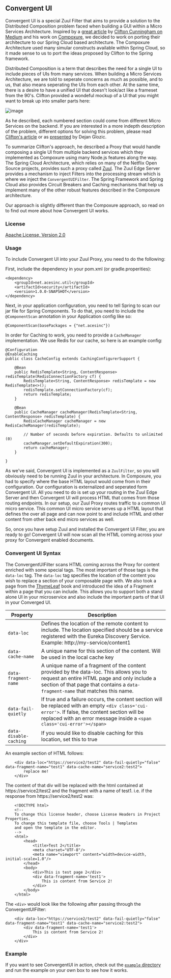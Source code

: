 ## Convergent UI

Convergent UI is a special Zuul Filter that aims to provide a solution to the Distributed Composition problem faced when building a GUI within a Micro Services Architecture. Inspired by a [great article](https://medium.com/@clifcunn/nodeconf-eu-29dd3ed500ec) by [Clifton Cunningham on Medium](https://medium.com/@clifcunn) and his work on [Compoxure](https://github.com/tes/compoxure), we decided to work on porting their architecture to our Spring Cloud based architecture.  The Compoxure Architecture used many simular constructs available within Spring Cloud, so it made sense to us to port the ideas proposed by Clifton to the Spring framework.  

Distributed Composition is a term that describes the need for a single UI to include pieces of UIs from many services.  When building a Micro Services Architecture, we are told to seperate concerns as much as possible, and to us, that also means seperating the UIs from each other. At the same time, there is a desire to have a unified UI that doesn't look/act like a frameset from the 90's. Clifton provided a wondeful mockup of a UI that you might want to break up into smaller parts here:

![image](https://cdn-images-1.medium.com/max/800/1*YgK35pB22bXJm0LwqMz0Hw.jpeg)

As he described, each numbered section could come from different Micro Services on the backend. If you are interested in a more indepth description of the problem, different options for solving this problem, please read [Clifton's article](https://medium.com/@clifcunn/nodeconf-eu-29dd3ed500ec) or as [presented](http://dejanglozic.com/2014/10/20/micro-services-and-page-composition-problem/) by Dejan Glozic. 

To summarize Clifton's approach, he described a Proxy that would handle composing a single UI from multiple backend services which they implemented as Compoxure using many Node.js features along the way. The Spring Cloud Architecture, which relies on many of the Netflix Open Source projects, provides such a proxy called [Zuul](https://github.com/Netflix/zuul). The Zuul Edge Server provides a mechanism to inject Filters into the processing stream which is where we inject the `ConvergentUIFilter`. The Spring Framework and Spring Cloud also provides Circuit Breakers and Caching mechanisms that help us implement many of the other robust features described in the Compoxure architecture.  

Our approach is slightly different than the Compoxure approach, so read on to find out more about how Convergent UI works.  

### License

[Apache License, Version 2.0](http://www.apache.org/licenses/LICENSE-2.0)

### Usage

To include Convergent UI into your Zuul Proxy, you need to do the following:

First, include the dependency in your pom.xml (or gradle.properities):

```
<dependency>
    <groupId>net.acesinc.util</groupId>
    <artifactId>security</artifactId>
    <version>1.0.0-SNAPSHOT</version>
</dependency>
```
Next, in your application configuration, you need to tell Spring to scan our jar file for Spring Components.  To do that, you need to include the `@ComponentScan` annotation in your Application config like so:

```
@ComponentScan(basePackages = {"net.acesinc"})
```

In order for Caching to work, you need to provide a `CacheManager` implementation. We use Redis for our cache, so here is an example config:

```
@Configuration
@EnableCaching
public class CacheConfig extends CachingConfigurerSupport {

    @Bean
    public RedisTemplate<String, ContentResponse> redisTemplate(RedisConnectionFactory cf) {
        RedisTemplate<String, ContentResponse> redisTemplate = new RedisTemplate<>();
        redisTemplate.setConnectionFactory(cf);
        return redisTemplate;
    }

    @Bean
    public CacheManager cacheManager(RedisTemplate<String, ContentResponse> redisTemplate) {
        RedisCacheManager cacheManager = new RedisCacheManager(redisTemplate);

        // Number of seconds before expiration. Defaults to unlimited (0)
        cacheManager.setDefaultExpiration(300);
        return cacheManager;
    }

}
```

As we've said, Convergent UI is implemented as a `ZuulFilter`, so you will obviously need to be running Zuul in your architecture. In Compoxure, you had to specify where the base HTML layout would come from in their configuration. Our configuration is externalized and seperated form Convergent UI. All you need to do is set up your routing in the Zuul Edge Server and then Convergent UI will process HTML that comes from those routing endpoints. In our setup, our Zuul Proxy routes traffic to a common UI micro service. This common UI micro service serves up a HTML layout that defines the over all page and can now point to and include HTML and other content from other back end micro services as well.  

So, once you have setup Zuul and installed the Convergent UI Filter, you are ready to go! Convergent UI will now scan all the HTML coming across your proxy for Convergent enabled documents.  

### Convergent UI Syntax

The ConvergentUIFilter scans HTML coming across the Proxy for content enriched with some special tags.  The most important of those tags is the `data-loc` tag.  The `data-loc` tag specifies the location of the content you wish to replace a section of your composable page with. We also took a page from the [ThymeLeaf](http://www.thymeleaf.org/) book and introduced the idea of a Fragment within a page that you can include.  This allows you to support both a stand alone UI in your microservice and also include the important parts of that UI in your Converged UI.  

| Property        | Description   |
| --------------- |----------------|
| `data-loc` | Defines the location of the remote content to include.  The location specified should be a service registered with the Eureka Discovery Service.  Example: http://my-service/content1 |
| `data-cache-name` | A unique name for this section of the content. Will be used in the local cache key |
| `data-fragment-name` | A unique name of a fragment of the content provided by the data-loc. This allows you to request an entire HTML page and only include a section of that page that contains a `data-fragment-name` that matches this name.  |
| `data-fail-quietly` | If true and a failure occurs, the content section will be replaced with an empty `<div class='cui-error'>`. If false, the content section will be replaced with an error message inside a `<span class='cui-error'></span>` |
| `data-disable-caching` | If you would like to disable caching for this location, set this to true |

An example section of HTML follows:


```
	<div data-loc="https://service2/test2" data-fail-quietly="false" data-fragment-name="test1" data-cache-name="service2:test2">
    	replace me!
	</div>
```

The content of that div will be replaced with the html contained at https://service2/test2 and the fragment with a name of test1.  i.e. if the response from https://service2/test2 was:

```
	<!DOCTYPE html>
	<!--
	To change this license header, choose License Headers in Project Properties.
	To change this template file, choose Tools | Templates
	and open the template in the editor.
	-->
	<html>
	    <head>
        	<title>Test 2</title>
	        <meta charset="UTF-8"/>
   	    	<meta name="viewport" content="width=device-width, initial-scale=1.0"/>
    	</head>
	    <body>
    	    <div>This is test page 2</div>
        	<div data-fragment-name='test1'>
            	This is content from Service 2!
	        </div>
    	</body>
	</html>
```
The `<div>` would look like the following after passing through the ConvergentUIFilter:

```
	<div data-loc="https://service2/test2" data-fail-quietly="false" data-fragment-name="test1" data-cache-name="service2:test2">	
		<div data-fragment-name='test1'>
    		This is content from Service 2!
		</div>
	</div>
```

### Example

If you want to see ConvergentUI in action, check out the [`example` directory](https://github.com/acesinc/convergent-ui/tree/master/example) and run the example on your own box to see how it works.  

